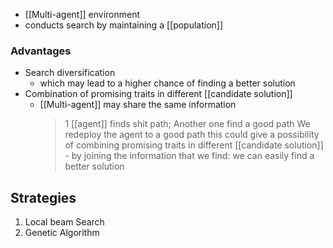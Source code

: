 - [[Multi-agent]] environment
- conducts search by maintaining a [[population]]

### Advantages
- Search diversification
	- which may lead to a higher chance of finding a better solution
- Combination of promising traits in different [[candidate solution]]
	- [[Multi-agent]] may share the same information
		> 1 [[agent]] finds shit path; Another one find a good path
		> 		We redeploy the agent to a good path
		> 			this could give a possibility of combining promising traits in different [[candidate solution]] - by joining the information that we find: we can easily find a better solution

## Strategies
1. Local beam Search
2. Genetic Algorithm